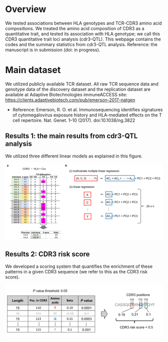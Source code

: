 # Overview
We tested associations between HLA genotypes and TCR-CDR3 amino acid compositions. We treated the amino acid composition of CDR3 as a quantitative trait, and tested its association with HLA genotype; we call this CDR3 quantitative trait loci analysis (cdr3-QTL). This webpage contains the codes and the summary statistics from cdr3-QTL analysis. 
Reference: the manuscript is in submission (doi: in progress).

# Main dataset
We utilized publicly available TCR dataset. All raw TCR sequence data and genotype data of the discovery dataset and the replication dataset are available at Adaptive Biotechnologies immuneACCESS site: https://clients.adaptivebiotech.com/pub/emerson-2017-natgen
- Reference: Emerson, R. O. et al. Immunosequencing identifies signatures of cytomegalovirus exposure history and HLA-mediated effects on the T cell repertoire. Nat. Genet. 1–10 (2017). doi:10.1038/ng.3822

## Results 1: the main results from cdr3-QTL analysis
We utilized three different linear models as explained in this figure.


![image](./figure/Fig1_1.png)

## Results 2: CDR3 risk score
We developed a scoring system that quantifies the enrichment of these patterns in a given CDR3 sequence (we refer to this as the CDR3 risk score).

![image](./figure/Fig2.png)

